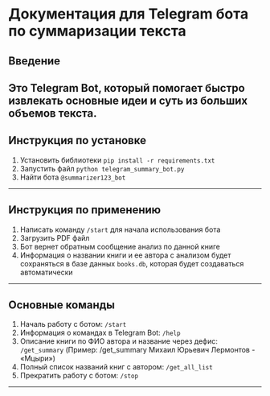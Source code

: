 # Документация для Telegram бота по суммаризации текста

## Введение
Это Telegram Bot, который помогает быстро извлекать основные идеи и суть из больших объемов текста.
----

## Инструкция по установке

1) Установить библиотеки `pip install -r requirements.txt`
2) Запустить файл `python telegram_summary_bot.py`
3) Найти бота `@summarizer123_bot`
---

## Инструкция по применению

1) Написать команду `/start` для начала использования бота
2) Загрузить PDF файл
3) Бот вернет обратным сообщение анализ по данной книге
4) Информация о названии книги и ее автора с анализом будет сохраняться в базе данных `books.db`, которая будет создаваться автоматически
---

## Основные команды

1) Началь работу с ботом: `/start`
2) Информация о командах в Telegram Bot: `/help`
3) Описание книги по ФИО автора и название через дефис: `/get_summary` (Пример: /get_summary Михаил Юрьевич Лермонтов - «Мцыри»)
4) Полный список названий книг с автором: `/get_all_list`
5) Прекратить работу с ботом: `/stop`
---

